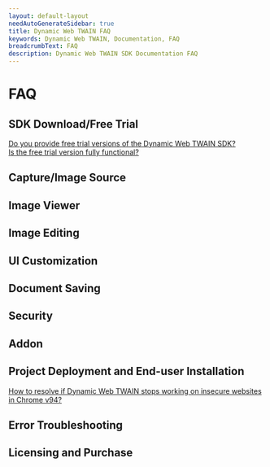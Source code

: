 ```yaml
---
layout: default-layout
needAutoGenerateSidebar: true
title: Dynamic Web TWAIN FAQ
keywords: Dynamic Web TWAIN, Documentation, FAQ
breadcrumbText: FAQ
description: Dynamic Web TWAIN SDK Documentation FAQ
---
```


# FAQ

## SDK Download/Free Trial

<a href="xxxxxxxxxx" target="_blank">Do you provide free trial versions of the Dynamic Web TWAIN SDK?</a>  
<a href="xxxxxxxxxx" target="_blank">Is the free trial version fully functional?</a>  

## Capture/Image Source	

## Image Viewer

## Image Editing

## UI Customization

## Document Saving

## Security

## Addon

## Project Deployment and End-user Installation

<a href="{{site.faq}}http-insecure-websites-in-chromium-browser.html" target="_blank">How to resolve if Dynamic Web TWAIN stops working on insecure websites in Chrome v94?</a>

## Error Troubleshooting

## Licensing and Purchase

